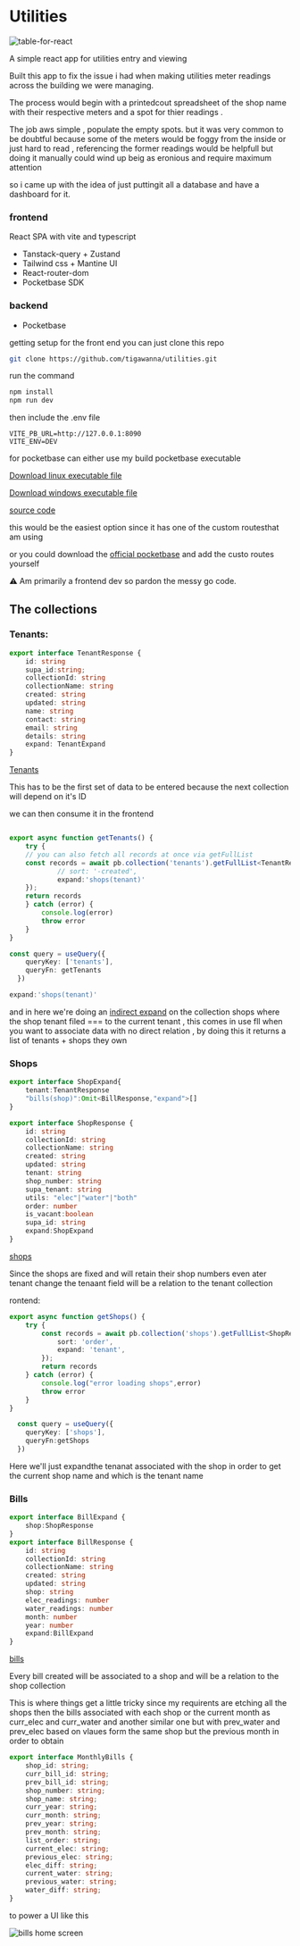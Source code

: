 # Utilities 

![table-for-react](https://user-images.githubusercontent.com/72096712/230765996-341c20e8-999d-4775-98f1-a2e47a7a46c4.png)


A simple react app for utilities entry and viewing

Built this app to fix the issue i had when making utilities meter readings across the building we were managing.

The process would begin with a printedcout spreadsheet of the shop name with their respective meters and a spot for thier readings .

The job aws simple , populate the empty spots. but it was very common to be doubtful because some of the meters would be foggy from the inside or just hard to read , referencing the former readings would be helpfull but doing it manually could wind up beig as eronious and require maximum attention

so i came up with the idea of just puttingit all a database and have a dashboard for it.

### frontend 
React SPA with vite and typescript
- Tanstack-query + Zustand
- Tailwind css + Mantine UI
- React-router-dom
- Pocketbase SDK
  
### backend
- Pocketbase  
  

getting setup 
for the front end you can just clone this repo
```sh
git clone https://github.com/tigawanna/utilities.git

```
run the command 
```sh
npm install
npm run dev
```

then include the .env file

```env
VITE_PB_URL=http://127.0.0.1:8090
VITE_ENV=DEV
```
for pocketbase can either use my build pocketbase executable

[Download linux executable file](https://github.com/tigawanna/devhub-backend/raw/master/pocketbase)



[Download windows executable file](https://github.com/tigawanna/devhub-backend/raw/master/pocketbase.exe)

[source code](https://github.com/tigawanna/devhub-backend)

this would be the easiest option since it has one of the custom routesthat am using

or you could download the [official pocketbase](https://pocketbase.io/docs/) and add the custo routes yourself 

⚠ Am primarily a frontend dev so pardon the messy go code.

## The collections
### Tenants:
```ts
export interface TenantResponse {
    id: string
    supa_id:string;
    collectionId: string
    collectionName: string
    created: string
    updated: string
    name: string
    contact: string
    email: string
    details: string
    expand: TenantExpand
}
```
[Tenants](https://github.com/tigawanna/utilities/blob/cc391287e74c5163f7de52fbc843fe0a93ec5293/src/state/api/tenant.ts)

This has to be the first set of data to  be entered because the next collection will depend on it's ID

we can then consume it in the frontend

```ts

export async function getTenants() {
    try {
    // you can also fetch all records at once via getFullList
    const records = await pb.collection('tenants').getFullList<TenantResponse>({
            // sort: '-created',
            expand:'shops(tenant)'
    });
    return records
    } catch (error) {
        console.log(error)
        throw error
    }
}

const query = useQuery({
    queryKey: ['tenants'],
    queryFn: getTenants
  })
```

```ts
expand:'shops(tenant)'
```
and in here we're doing an [indirect expand](https://pocketbase.io/docs/expanding-relations) on the collection shops where the shop tenant filed === to the current tenant , this comes in use fll when you want to associate data with no direct relation , by doing this it returns a list of tenants + shops they own        


### Shops
```ts
export interface ShopExpand{
    tenant:TenantResponse
    "bills(shop)":Omit<BillResponse,"expand">[]
}

export interface ShopResponse {
    id: string
    collectionId: string
    collectionName: string
    created: string
    updated: string
    tenant: string
    shop_number: string
    supa_tenant: string
    utils: "elec"|"water"|"both"
    order: number
    is_vacant:boolean
    supa_id: string
    expand:ShopExpand
}

```
[shops](https://github.com/tigawanna/utilities/blob/ee8bd47108304c0ad002dc3183e2ebbeb5c9ec39/src/state/api/shops.ts)

Since the shops are fixed and will retain their shop numbers even ater tenant change the tenaant field will be a relation to the tenant collection 

rontend:
```ts
export async function getShops() {
    try {
        const records = await pb.collection('shops').getFullList<ShopResponse>({
            sort: 'order',
            expand: 'tenant',
        });
        return records
    } catch (error) {
        console.log("error loading shops",error)
        throw error
    }
}

  const query = useQuery({
    queryKey: ['shops'],
    queryFn:getShops
  })

```

Here we'll just expandthe tenanat associated with the shop in order to get the current shop name and which is the tenant name 


### Bills
```ts
export interface BillExpand {
    shop:ShopResponse
}
export interface BillResponse {
    id: string
    collectionId: string
    collectionName: string
    created: string
    updated: string
    shop: string
    elec_readings: number
    water_readings: number
    month: number
    year: number
    expand:BillExpand 
}

```

[bills](https://github.com/tigawanna/utilities/blob/cc391287e74c5163f7de52fbc843fe0a93ec5293/src/state/api/bills.ts)

Every bill created will be associated to a shop and will be a relation to the shop collection

This is where things get a little tricky since my requirents are etching all the shops then the bills associated with each shop or the current month as curr_elec and curr_water  and another similar one but with prev_water and prev_elec based on vlaues form the same shop but the previous month  in order to obtain 

```ts
export interface MonthlyBills {
    shop_id: string;
    curr_bill_id: string;
    prev_bill_id: string;
    shop_number: string;
    shop_name: string;
    curr_year: string;
    curr_month: string;
    prev_year: string;
    prev_month: string;
    list_order: string;
    current_elec: string;
    previous_elec: string;
    elec_diff: string;
    current_water: string;
    previous_water: string;
    water_diff: string;
}

```

to power a UI like this 

![bills home screen](https://github.com/tigawanna/utilities/blob/master/docs/imgs/Screenshot%202023-04-06%20183144.png)










